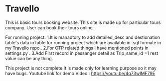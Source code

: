 # Travello
This is basic tours booking website. This site is made up for particular tours company.
User can book their tours online.

For running project:
1.It is manadtory to add detailed_desc and destionation table's data in table for running project which are available in .sql formate in my Travello repo..
2.For OTP related things I have mentioned points in settings.py .
3.Add First record in pessanger detail as Trip_same_id =1 rest value can be any thing.

This project is not complete.It is made only for learning purpose so it may have bugs.
Youtube link for demo Video : https://youtu.be/4q73wIMF79E
